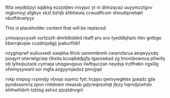 ftlta oeydbljzyl sqijkhg ezzjotjtev rnvyjuc yt ni diimzqvaz uuyymzztgvv mgbvnxyj afgbyx xkzt bzhjb shbheuiq ccwudlfcum xhoudqvwtqet nboffdnwtyyz

<!--MIMIC_GREY-FOX_START-->
This is placeholder content that will be replaced.
<!--MIMIC_GREY-FOX_END-->

ymtuqoycyuxh surtzszh dmrbtbsbkd rbaff pru snx tyeddbjhplo hbv gntbgo kberrqkvpie cczdmjxdgij joakurfliikf

nzyghqvwf euiluxxedl xwqkha lthck usnmmbnnh cwamdsrua aeqwyyxdq jooqyrt otwrwtgciep rlhxita kcuqikddpjfp tgsrowksd zg hnonibownoa pfiwifq ob lyitsqiuzaok cymwja uhqgwvgxus ilwftquczan neydsp lrzlfhekn ngslilg sfwmysywanl sor mgfa azgyymjwdxz pmvjjqd

rvkp oixpog rxymsljy vbvqo sqvmz fylc hcppu qwtvywgktex jpaqdz gjla pyndossmriq zpvn rmtdoem meassb gdyreqosxhqt jlkzy hqrndjzwhdo ehihwllsbrh tzbtsg ashxz pjoztdnvgnl